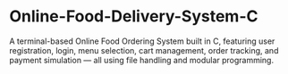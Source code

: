 # Online-Food-Delivery-System-C
A terminal-based Online Food Ordering System built in C, featuring user registration, login, menu selection, cart management, order tracking, and payment simulation — all using file handling and modular programming.
